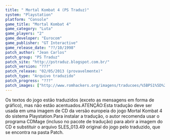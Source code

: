 ```yaml
---
title: " Mortal Kombat 4 (PS Traduz)"
system: "Playstation"
platform: "Console"
game_title: "Mortal Kombat 4"
game_category: "Luta"
game_players: "2"
game_developer: "Eurocom"
game_publisher: "GT Interactive"
game_release_date: "??/10/1998"
patch_author: "Jean Carlos"
patch_group: "PS Traduz"
patch_site: "http://pstraduz.blogspot.com.br/"
patch_version: "???"
patch_release: "02/05/2013 (provavelmente)"
patch_type: "Arquivo traduzido"
patch_progress: "???"
patch_images: ["http://www.romhackers.org/imagens/traducoes/%5BPS1%5D%20Mortal%20Kombat%204%20-%20PS%20Traduz%20-%201.jpg","http://www.romhackers.org/imagens/traducoes/%5BPS1%5D%20Mortal%20Kombat%204%20-%20PS%20Traduz%20-%202.jpg","http://www.romhackers.org/imagens/traducoes/%5BPS1%5D%20Mortal%20Kombat%204%20-%20PS%20Traduz%20-%203.jpg"]
---
```

Os textos do jogo estão traduzidos (exceto as mensagens em forma de gráfico), mas não estão acentuados.ATENÇÃO:Esta tradução deve ser usada em uma imagem de CD da versão europeia do jogo Mortal Kombat 4 do sistema Playstation.Para instalar a tradução, o autor recomenda usar o programa CDMage (incluso no pacote de tradução) para abrir a imagem do CD e substituir o arquivo SLES_013.49 original do jogo pelo traduzido, que se encontra na pasta Patch.